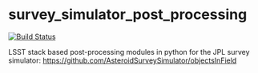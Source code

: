 # survey_simulator_post_processing

[![Build Status](https://travis-ci.org/dirac-institute/survey_simulator_post_processing.svg?branch=master)](https://travis-ci.org/dirac-institute/survey_simulator_post_processing)

LSST stack based post-processing modules in python for the JPL survey simulator: https://github.com/AsteroidSurveySimulator/objectsInField


